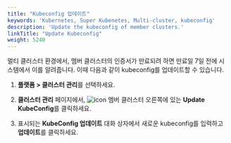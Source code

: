 ```yaml
---
title: "Kubeconfig 업데이트"
keywords: 'Kubernetes, Super Kubenetes, Multi-cluster, kubeconfig'
description: 'Update the kubeconfig of member clusters.'
linkTitle: "Update Kubeconfig"
weight: 5240
---
```


멀티 클러스터 환경에서, 멤버 클러스터의 인증서가 만료되려 하면 만료일 7일 전에 시스템에서 이를 알려줍니다. 이때 다음과 같이 kubeconfig를 업데이트할 수 있습니다.

1. **플랫폼 > 클러스터 관리**를 선택하세요.

2. **클러스터 관리** 페이지에서, <img src="/dist/assets/docs/v3.3/enable-pluggable-components/Super Kubenetes-app-store/three-dots.png" height="를 클릭하세요. 20px" alt="icon"> 멤버 클러스터 오른쪽에 있는 **Update KubeConfig**를 클릭하세요.

3. 표시되는 **KubeConfig 업데이트** 대화 상자에서 새로운 kubeconfig를 입력하고 **업데이트**를 클릭하세요.




